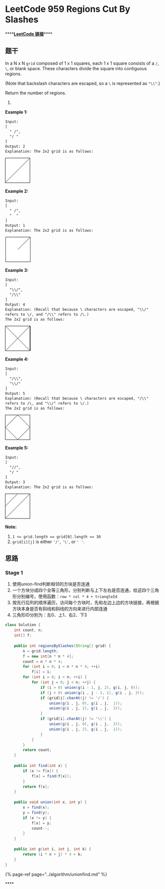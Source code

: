 # LeetCode 959 Regions Cut By Slashes

\*\*\*\*[**LeetCode 链接**](https://leetcode.com/problems/regions-cut-by-slashes/)\*\*\*\*

## **题干**

In a N x N `grid` composed of 1 x 1 squares, each 1 x 1 square consists of a `/`, `\`, or blank space.  These characters divide the square into contiguous regions.

\(Note that backslash characters are escaped, so a `\` is represented as `"\\"`.\)

Return the number of regions.

1. 
**Example 1:**

```text
Input:
[
  " /",
  "/ "
]
Output: 2
Explanation: The 2x2 grid is as follows:
```

![](../../../.gitbook/assets/image%20%2889%29.png)

**Example 2:**

```text
Input:
[
  " /",
  "  "
]
Output: 1
Explanation: The 2x2 grid is as follows:
```

![](../../../.gitbook/assets/image%20%2892%29.png)

**Example 3:**

```text
Input:
[
  "\\/",
  "/\\"
]
Output: 4
Explanation: (Recall that because \ characters are escaped, "\\/" refers to \/, and "/\\" refers to /\.)
The 2x2 grid is as follows:
```

![](../../../.gitbook/assets/image%20%2888%29.png)

**Example 4:**

```text
Input:
[
  "/\\",
  "\\/"
]
Output: 5
Explanation: (Recall that because \ characters are escaped, "/\\" refers to /\, and "\\/" refers to \/.)
The 2x2 grid is as follows:
```

![](../../../.gitbook/assets/image%20%2890%29.png)

**Example 5:**

```text
Input:
[
  "//",
  "/ "
]
Output: 3
Explanation: The 2x2 grid is as follows:
```

![](../../../.gitbook/assets/image%20%2891%29.png)

**Note:**

1. `1 <= grid.length == grid[0].length <= 30`
2. `grid[i][j]` is either `'/'`, `'\'`, or `' '`.

## **思路**

### **Stage 1**

1. 使用union-find判断相邻的方块是否连通
2. 一个方块分成四个全等三角形，分别判断与上下左右是否连通，给这四个三角形分别编号，使用函数：`row * col * 4 + triangleId`
3. 按先行后列的顺序遍历，访问每个方块时，先和左边上边的方块链接，再根据方块本身是否有斜线和斜线的方向来进行内部连通
4. 三角形ID分别为：左0、上1、右2、下3

```java
class Solution {
    int count, n;
    int[] f;
    
    public int regionsBySlashes(String[] grid) {
        n = grid.length;
        f = new int[n * n * 4];
        count = n * n * 4;
        for (int i = 0; i < n * n * 4; ++i)
            f[i] = i;
        for (int i = 0; i < n; ++i) {
            for (int j = 0; j < n; ++j) {
                if (i > 0) union(g(i - 1, j, 2), g(i, j, 0));
                if (j > 0) union(g(i , j - 1, 1), g(i , j, 3));
                if (grid[i].charAt(j) != '/') {
                    union(g(i , j, 0), g(i , j,  1));
                    union(g(i , j, 2), g(i , j,  3));
                }
                if (grid[i].charAt(j) != '\\') {
                    union(g(i , j, 0), g(i , j,  3));
                    union(g(i , j, 2), g(i , j,  1));
                }
            }
        }
        return count;
    }

    public int find(int x) {
        if (x != f[x]) {
            f[x] = find(f[x]);
        }
        return f[x];
    }
    
    public void union(int x, int y) {
        x = find(x); 
        y = find(y);
        if (x != y) {
            f[x] = y;
            count--;
        }
    }
    
    public int g(int i, int j, int k) {
        return (i * n + j) * 4 + k;
    }
}
```

{% page-ref page="../algorithm/unionfind.md" %}



\*\*\*\*

